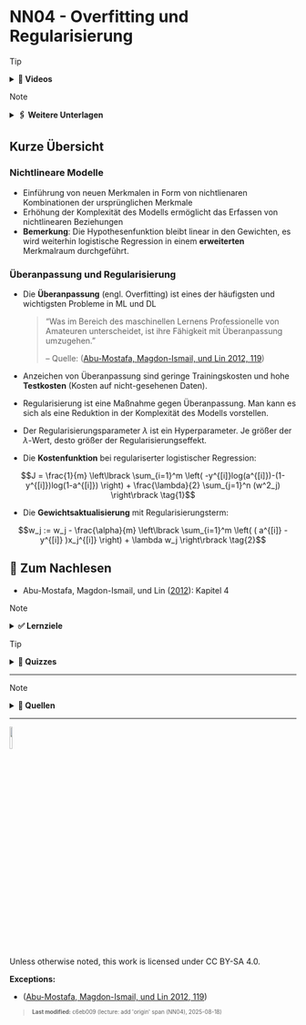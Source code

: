 # NN04 - Overfitting und Regularisierung

> [!TIP]
>
> <details>
>
> <summary><strong>🎦 Videos</strong></summary>
>
> - [NN4.1 - Nichtlineare Modelle](https://youtu.be/KJLT-h_ChRo)
> - [NN4.2 - Overfitting und
>   Regularisierung](https://youtu.be/BW91MYPUH_k)
>
> </details>

> [!NOTE]
>
> <details>
>
> <summary><strong>🖇 Weitere Unterlagen</strong></summary>
>
> - [NN04-Nichtlineare_Modelle_und_Overfitting.pdf](https://github.com/Artificial-Intelligence-HSBI-TDU/KI-Vorlesung/blob/master/lecture/nn/files/NN04-Nichtlineare_Modelle_und_Overfitting.pdf)
>
> </details>

## Kurze Übersicht

### Nichtlineare Modelle

- Einführung von neuen Merkmalen in Form von nichtlienaren Kombinationen
  der ursprünglichen Merkmale
- Erhöhung der Komplexität des Modells ermöglicht das Erfassen von
  nichtlinearen Beziehungen
- **Bemerkung**: Die Hypothesenfunktion bleibt linear in den Gewichten,
  es wird weiterhin logistische Regression in einem **erweiterten**
  Merkmalraum durchgeführt.

### Überanpassung und Regularisierung

- Die **Überanpassung** (engl. Overfitting) ist eines der häufigsten und
  wichtigsten Probleme in ML und DL

  > “Was im Bereich des maschinellen Lernens Professionelle von
  > Amateuren unterscheidet, ist ihre Fähigkeit mit Überanpassung
  > umzugehen.”
  >
  > – Quelle: ([Abu-Mostafa, Magdon-Ismail, und Lin 2012,
  > 119](#ref-AbuMostafa2012))

- Anzeichen von Überanpassung sind geringe Trainingskosten und hohe
  **Testkosten** (Kosten auf nicht-gesehenen Daten).

- Regularisierung ist eine Maßnahme gegen Überanpassung. Man kann es
  sich als eine Reduktion in der Komplexität des Modells vorstellen.

- Der Regularisierungsparameter $`\lambda`$ ist ein Hyperparameter. Je
  größer der $`\lambda`$-Wert, desto größer der Regularisierungseffekt.

- Die **Kostenfunktion** bei regulariserter logistischer Regression:

``` math
J = \frac{1}{m} \left\lbrack \sum_{i=1}^m \left( -y^{[i]}log(a^{[i]})-(1-y^{[i]})log(1-a^{[i]}) \right) + \frac{\lambda}{2} \sum_{j=1}^n (w^2_j)  \right\rbrack \tag{1}
```

- Die **Gewichtsaktualisierung** mit Regularisierungsterm:

``` math
w_j := w_j - \frac{\alpha}{m} \left\lbrack \sum_{i=1}^m \left( ( a^{[i]} - y^{[i]} )x_j^{[i]} \right) + \lambda w_j  \right\rbrack \tag{2}
```

## 📖 Zum Nachlesen

- Abu-Mostafa, Magdon-Ismail, und Lin ([2012](#ref-AbuMostafa2012)):
  Kapitel 4

> [!NOTE]
>
> <details>
>
> <summary><strong>✅ Lernziele</strong></summary>
>
> - k2: Ich kann die Erhöhung der Modell-Komplexität durch Einführung
>   von Merkmalen höherer Ordnung erklären
> - k2: Ich kann die Begriffe Unter- und Überanpassung an einem Beispiel
>   erklären
> - k2: Ich kann den Begriff Regularisierung erklären und die Auswirkung
>   auf die Gewichte und das Modell erläutern
> - k3: Ich kann den Gradientenabstieg für regularisierte logistische
>   Regression an einem Beispiel anwenden
>
> </details>

> [!TIP]
>
> <details>
>
> <summary><strong>🧩 Quizzes</strong></summary>
>
> - [Selbsttest Overfitting
>   (ILIAS)](https://www.hsbi.de/elearning/goto.php?target=tst_1106595&client_id=FH-Bielefeld)
>
> </details>

------------------------------------------------------------------------

> [!NOTE]
>
> <details>
>
> <summary><strong>👀 Quellen</strong></summary>
>
> <div id="refs" class="references csl-bib-body hanging-indent"
> entry-spacing="0">
>
> <div id="ref-AbuMostafa2012" class="csl-entry">
>
> Abu-Mostafa, Y. S., M. Magdon-Ismail, und H. Lin. 2012. *Learning From
> Data*. AMLBook. <https://work.caltech.edu/telecourse>.
>
> </div>
>
> </div>
>
> </details>

------------------------------------------------------------------------

<img src="https://licensebuttons.net/l/by-sa/4.0/88x31.png" width="10%">

Unless otherwise noted, this work is licensed under CC BY-SA 4.0.

**Exceptions:**

- ([Abu-Mostafa, Magdon-Ismail, und Lin 2012, 119](#ref-AbuMostafa2012))

<blockquote><p><sup><sub><strong>Last modified:</strong> c6eb009 (lecture: add 'origin' span (NN04), 2025-08-18)<br></sub></sup></p></blockquote>
